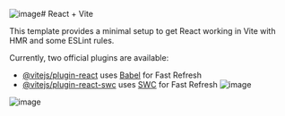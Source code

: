 ![image](https://github.com/user-attachments/assets/b49175c9-f0a9-4796-85fc-433cb604cb62)# React + Vite

This template provides a minimal setup to get React working in Vite with HMR and some ESLint rules.

Currently, two official plugins are available:

- [@vitejs/plugin-react](https://github.com/vitejs/vite-plugin-react/blob/main/packages/plugin-react/README.md) uses [Babel](https://babeljs.io/) for Fast Refresh
- [@vitejs/plugin-react-swc](https://github.com/vitejs/vite-plugin-react-swc) uses [SWC](https://swc.rs/) for Fast Refresh
![image](https://github.com/user-attachments/assets/d62f29c9-276e-4614-9a0e-24197a55ab68)

![image](https://github.com/user-attachments/assets/5285ab18-4390-4972-a933-76fb58d63b12)
